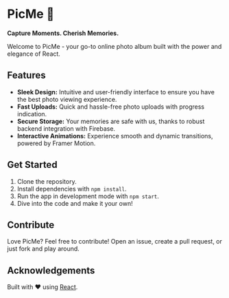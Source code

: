 # PicMe 📸

**Capture Moments. Cherish Memories.**

Welcome to PicMe - your go-to online photo album built with the power and elegance of React.

## Features

- **Sleek Design:** Intuitive and user-friendly interface to ensure you have the best photo viewing experience.
- **Fast Uploads:** Quick and hassle-free photo uploads with progress indication.
- **Secure Storage:** Your memories are safe with us, thanks to robust backend integration with Firebase.
- **Interactive Animations:** Experience smooth and dynamic transitions, powered by Framer Motion.

## Get Started

1. Clone the repository.
2. Install dependencies with `npm install`.
3. Run the app in development mode with `npm start`.
4. Dive into the code and make it your own!

## Contribute

Love PicMe? Feel free to contribute! Open an issue, create a pull request, or just fork and play around.

## Acknowledgements

Built with ❤️ using [React](https://reactjs.org/).
